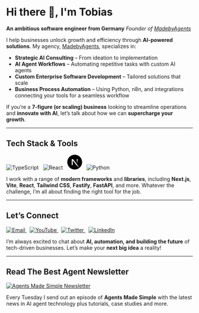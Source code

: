 # Hi there 👋, I'm Tobias

**An ambitious software engineer from Germany**
_Founder of [MadebyAgents](https://www.madebyagents.com/)_

I help businesses unlock growth and efficiency through **AI-powered solutions**. My agency, [MadebyAgents](https://www.madebyagents.com/), specializes in:

- **Strategic AI Consulting** – From ideation to implementation
- **AI Agent Workflows** – Automating repetitive tasks with custom AI agents
- **Custom Enterprise Software Development** – Tailored solutions that scale
- **Business Process Automation** – Using Python, n8n, and integrations connecting your tools for a seamless workflow

If you’re a **7-figure (or scaling) business** looking to streamline operations and **innovate with AI**, let’s talk about how we can **supercharge your growth**.

---

## Tech Stack & Tools

<div>
  <img src="https://upload.wikimedia.org/wikipedia/commons/thumb/4/4c/Typescript_logo_2020.svg/2048px-Typescript_logo_2020.svg.png" alt="TypeScript" height="40" title="TypeScript"/>
  &nbsp;
  <img src="https://logos-download.com/wp-content/uploads/2016/09/React_logo_logotype_emblem.png" alt="React" height="40" title="React"/>
  &nbsp;
  <img src="https://github.com/marcbruederlin/vscode-next-icons/raw/HEAD/marketplace-icon.png" alt="Next.js" height="40" title="Next.js"/>
  &nbsp;
  <img src="https://s3.dualstack.us-east-2.amazonaws.com/pythondotorg-assets/media/community/logos/python-logo-only.png" alt="Python" height="40" title="Python"/>
</div>

I work with a range of **modern frameworks** and **libraries**, including **Next.js**, **Vite**, **React**, **Tailwind CSS**, **Fastify**, **FastAPI**, and more. Whatever the challenge, I’m all about finding the right tool for the job.

---

## Let’s Connect

<div>
  <a href="mailto:tobias@wupperfeld.org" title="Email me">
    <img src="https://cdn4.iconfinder.com/data/icons/social-messaging-ui-color-squares-01/3/70-1024.png" alt="Email" height="40"/>
  </a>
  &nbsp;
  <a href="https://youtube.com/@madebyagents" title="Follow me on YouTube">
    <img src="https://upload.wikimedia.org/wikipedia/commons/thumb/0/09/YouTube_full-color_icon_%282017%29.svg/2560px-YouTube_full-color_icon_%282017%29.svg.png" alt="YouTube" height="40"/>
  </a>
  &nbsp;
  <a href="https://x.com/tobiaswup" title="Follow me on X">
    <img src="https://upload.wikimedia.org/wikipedia/commons/thumb/5/5a/X_icon_2.svg/1483px-X_icon_2.svg.png" alt="Twitter" height="40"/>
  </a>
  &nbsp;
  <a href="https://linkedin.com/in/tobias-wupperfeld" title="Connect with me on LinkedIn">
    <img src="https://upload.wikimedia.org/wikipedia/commons/thumb/8/81/LinkedIn_icon.svg/2048px-LinkedIn_icon.svg.png" alt="LinkedIn" height="40"/>
  </a>
</div>

I’m always excited to chat about **AI, automation, and building the future** of tech-driven businesses. Let’s make your **next big idea** a reality!

---

## Read The Best Agent Newsletter

<div>
  <a href="https://news.madebyagents.com/subscribe" title="Join Free">
    <img src="https://media.beehiiv.com/cdn-cgi/image/fit=scale-down,format=auto,onerror=redirect,quality=80/uploads/publication/logo/7cefbdb5-3905-47a6-b5ba-f902f999092d/thumb_favicon.png" alt="Agents Made Simple Newsletter" height="40"/>
  </a>
</div>

Every Tuesday I send out an episode of **Agents Made Simple** with the latest news in AI agent technology plus tutorials, case studies and more.
